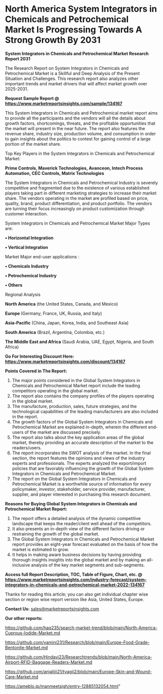 # North America System Integrators in Chemicals and Petrochemical Market Is Progressing Towards A Strong Growth By 2031

<strong>System Integrators in Chemicals and Petrochemical Market Research Report 2031</strong>

The Research Report on System Integrators in Chemicals and Petrochemical Market is a Skillful and Deep Analysis of the Present Situation and Challenges. This research report also analyzes other important trends and market drivers that will affect market growth over 2025-2031.

<strong>Request Sample Report @ <a href=https://www.marketreportsinsights.com/sample/134167>https://www.marketreportsinsights.com/sample/134167</a></strong>

This System Integrators in Chemicals and Petrochemical market report aims to provide all the participants and the vendors will all the details about growth factors, shortcomings, threats, and the profitable opportunities that the market will present in the near future. The report also features the revenue share, industry size, production volume, and consumption in order to gain insights about the politics to contest for gaining control of a large portion of the market share.

Top Key Players in the System Integrators in Chemicals and Petrochemical Market:

<strong>Prime Controls, Maverick Technologies, Avanceon, Intech Process Automation, CEC Controls, Matrix Technologies</strong>

The System Integrators in Chemicals and Petrochemical Industry is severely competitive and fragmented due to the existence of various established players taking part in different marketing strategies to increase their market share. The vendors operating in the market are profiled based on price, quality, brand, product differentiation, and product portfolio. The vendors are turning their focus increasingly on product customization through customer interaction.

System Integrators in Chemicals and Petrochemical Market Major Types are:

<strong>• Horizontal Integration

• Vertical Integration</strong>

Market Major end-user applications :

<strong>• Chemicals Industry

• Petrochemical Industry

• Others</strong>

Regional Analysis

</u><strong><b>North America</b></strong> (the United States, Canada, and Mexico)

<strong><b>Europe </b></strong>(Germany, France, UK, Russia, and Italy)

<strong><b>Asia-Pacific</b></strong> (China, Japan, Korea, India, and Southeast Asia)

<strong><b>South America</b></strong> (Brazil, Argentina, Colombia, etc.)

<strong><b>The Middle East and Africa</b></strong> (Saudi Arabia, UAE, Egypt, Nigeria, and South Africa)

<strong>Go For Interesting Discount Here: <a href=https://www.marketreportsinsights.com/discount/134167>https://www.marketreportsinsights.com/discount/134167</a></strong>

<strong>Points Covered in The Report:</strong>
<ol>
  <li>The major points considered in the Global System Integrators in Chemicals and Petrochemical Market report include the leading competitors operating in the global market.</li>
  <li>The report also contains the company profiles of the players operating in the global market.</li>
  <li>The manufacture, production, sales, future strategies, and the technological capabilities of the leading manufacturers are also included in the report.</li>
  <li>The growth factors of the Global System Integrators in Chemicals and Petrochemical Market are explained in-depth, wherein the different end-users of the market are discussed precisely.</li>
  <li>The report also talks about the key application areas of the global market, thereby providing an accurate description of the market to the readers/users.</li>
  <li>The report incorporates the SWOT analysis of the market. In the final section, the report features the opinions and views of the industry experts and professionals. The experts analyzed the export/import policies that are favorably influencing the growth of the Global System Integrators in Chemicals and Petrochemical Market.</li>
  <li>The report on the Global System Integrators in Chemicals and Petrochemical Market is a worthwhile source of information for every policymaker, investor, stakeholder, service provider, manufacturer, supplier, and player interested in purchasing this research document.</li>
</ol>
<strong>Reasons for Buying Global System Integrators in Chemicals and Petrochemical Market Report:</strong>

<ol>
  <li>The report offers a detailed analysis of the dynamic competitive landscape that keeps the reader/client well ahead of the competitors.</li>
  <li>It also presents an in-depth view of the different factors driving or restraining the growth of the global market.</li>
  <li>The Global System Integrators in Chemicals and Petrochemical Market report provides an eight-year forecast evaluated on the basis of how the market is estimated to grow.</li>
  <li>It helps in making aware business decisions by having providing thorough insights insights into the global market and by making an all-inclusive analysis of the key market segments and sub-segments.</li>
</ol>
<strong>Access full Report Description, TOC, Table of Figure, Chart, etc. @ <a href=https://www.marketreportsinsights.com/industry-forecast/system-integrators-in-chemicals-and-petrochemical-market-2022-134167>https://www.marketreportsinsights.com/industry-forecast/system-integrators-in-chemicals-and-petrochemical-market-2022-134167</a></strong>


Thanks for reading this article; you can also get individual chapter wise section or region wise report version like Asia, United States, Europe.

<strong>Contact Us:</strong>
sales@marketreportsinsights.com

<strong>Our other reports:</strong>

<a href=https://github.com/haq235/search-market-trend/blob/main/North-America-Cuprous-Iodide-Market.md>https://github.com/haq235/search-market-trend/blob/main/North-America-Cuprous-Iodide-Market.md</a>

<a href=https://github.com/yamini231/Research/blob/main/Europe-Food-Grade-Bentonite-Market.md>https://github.com/yamini231/Research/blob/main/Europe-Food-Grade-Bentonite-Market.md</a>

<a href=https://github.com/Hindavi23/Researchtrends/blob/main/North-America-Airport-RFID-Baggage-Readers-Market.md>https://github.com/Hindavi23/Researchtrends/blob/main/North-America-Airport-RFID-Baggage-Readers-Market.md</a>

<a href=https://github.com/anjaliiii21/tyagii2/blob/main/Europe-Skin-and-Wound-Care-Market.md>https://github.com/anjaliiii21/tyagii2/blob/main/Europe-Skin-and-Wound-Care-Market.md</a>

<a href=https://ameblo.jp/manmeetsigh/entry-12885132054.html>https://ameblo.jp/manmeetsigh/entry-12885132054.html</a>"
